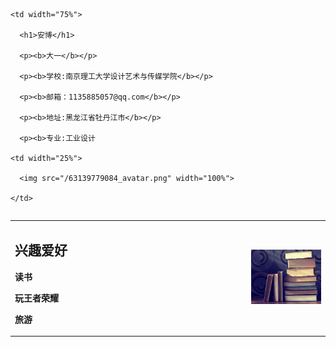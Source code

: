 <table border="0">

  <tr>

    <td width="75%">

      <h1>安博</h1>

      <p><b>大一</b></p>

      <p><b>学校:南京理工大学设计艺术与传媒学院</b></p>

      <p><b>邮箱：1135885057@qq.com</b></p>

      <p><b>地址:黑龙江省牡丹江市</b></p>

      <p><b>专业:工业设计

    <td width="25%">

      <img src="/63139779084_avatar.png" width="100%">     

    </td>

 <table border="0">
  <tr>
    <td width="75%">
      <h2>兴趣爱好</h2>
      <p><b>读书</b></p>
      <p><b>玩王者荣耀</b></p>
      <p><b>旅游</b></p>
    </td>
    <td width="25%">
      <img src="/timg-1607760402570.jpeg" width="100%">      
    </td>
  </tr>
</table>
 
 
